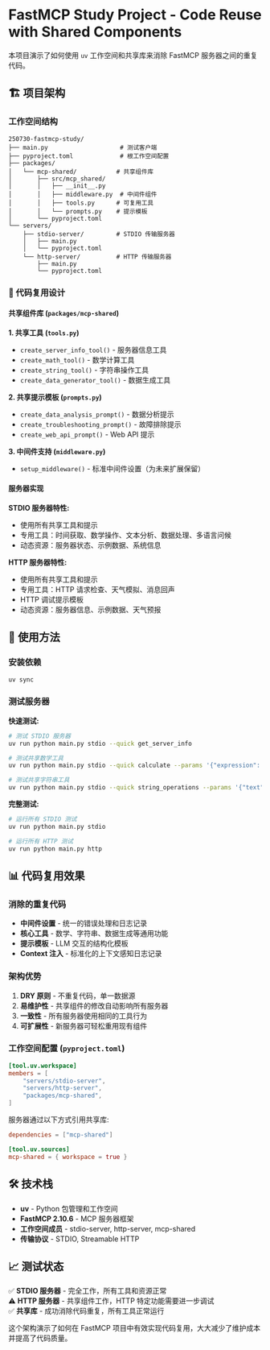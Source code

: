 # FastMCP Study Project - Code Reuse with Shared Components

本项目演示了如何使用 `uv` 工作空间和共享库来消除 FastMCP 服务器之间的重复代码。

## 🏗️ 项目架构

### 工作空间结构
```
250730-fastmcp-study/
├── main.py                    # 测试客户端
├── pyproject.toml             # 根工作空间配置
├── packages/
│   └── mcp-shared/           # 共享组件库
│       ├── src/mcp_shared/
│       │   ├── __init__.py
│       │   ├── middleware.py  # 中间件组件
│       │   ├── tools.py      # 可复用工具
│       │   └── prompts.py    # 提示模板
│       └── pyproject.toml
└── servers/
    ├── stdio-server/         # STDIO 传输服务器
    │   ├── main.py
    │   └── pyproject.toml
    └── http-server/          # HTTP 传输服务器
        ├── main.py
        └── pyproject.toml
```

### 🔄 代码复用设计

#### 共享组件库 (`packages/mcp-shared`)

**1. 共享工具 (`tools.py`)**
- `create_server_info_tool()` - 服务器信息工具
- `create_math_tool()` - 数学计算工具
- `create_string_tool()` - 字符串操作工具  
- `create_data_generator_tool()` - 数据生成工具

**2. 共享提示模板 (`prompts.py`)**
- `create_data_analysis_prompt()` - 数据分析提示
- `create_troubleshooting_prompt()` - 故障排除提示
- `create_web_api_prompt()` - Web API 提示

**3. 中间件支持 (`middleware.py`)**
- `setup_middleware()` - 标准中间件设置（为未来扩展保留）

#### 服务器实现

**STDIO 服务器特性:**
- 使用所有共享工具和提示
- 专用工具：时间获取、数学操作、文本分析、数据处理、多语言问候
- 动态资源：服务器状态、示例数据、系统信息

**HTTP 服务器特性:**
- 使用所有共享工具和提示
- 专用工具：HTTP 请求检查、天气模拟、消息回声
- HTTP 调试提示模板
- 动态资源：服务器信息、示例数据、天气预报

## 🚀 使用方法

### 安装依赖
```bash
uv sync
```

### 测试服务器

**快速测试:**
```bash
# 测试 STDIO 服务器
uv run python main.py stdio --quick get_server_info

# 测试共享数学工具
uv run python main.py stdio --quick calculate --params '{"expression": "2+3*4"}'

# 测试共享字符串工具
uv run python main.py stdio --quick string_operations --params '{"text": "Hello", "operation": "upper"}'
```

**完整测试:**
```bash
# 运行所有 STDIO 测试
uv run python main.py stdio

# 运行所有 HTTP 测试
uv run python main.py http
```

## 📊 代码复用效果

### 消除的重复代码
- **中间件设置** - 统一的错误处理和日志记录
- **核心工具** - 数学、字符串、数据生成等通用功能
- **提示模板** - LLM 交互的结构化模板
- **Context 注入** - 标准化的上下文感知日志记录

### 架构优势
1. **DRY 原则** - 不重复代码，单一数据源
2. **易维护性** - 共享组件的修改自动影响所有服务器
3. **一致性** - 所有服务器使用相同的工具行为
4. **可扩展性** - 新服务器可轻松重用现有组件

### 工作空间配置 (`pyproject.toml`)
```toml
[tool.uv.workspace]
members = [
    "servers/stdio-server",
    "servers/http-server", 
    "packages/mcp-shared",
]
```

服务器通过以下方式引用共享库:
```toml
dependencies = ["mcp-shared"]

[tool.uv.sources]
mcp-shared = { workspace = true }
```

## 🛠️ 技术栈

- **uv** - Python 包管理和工作空间
- **FastMCP 2.10.6** - MCP 服务器框架
- **工作空间成员** - stdio-server, http-server, mcp-shared
- **传输协议** - STDIO, Streamable HTTP

## 📈 测试状态

✅ **STDIO 服务器** - 完全工作，所有工具和资源正常  
⚠️ **HTTP 服务器** - 共享组件工作，HTTP 特定功能需要进一步调试  
✅ **共享库** - 成功消除代码重复，所有工具正常运行

这个架构演示了如何在 FastMCP 项目中有效实现代码复用，大大减少了维护成本并提高了代码质量。
